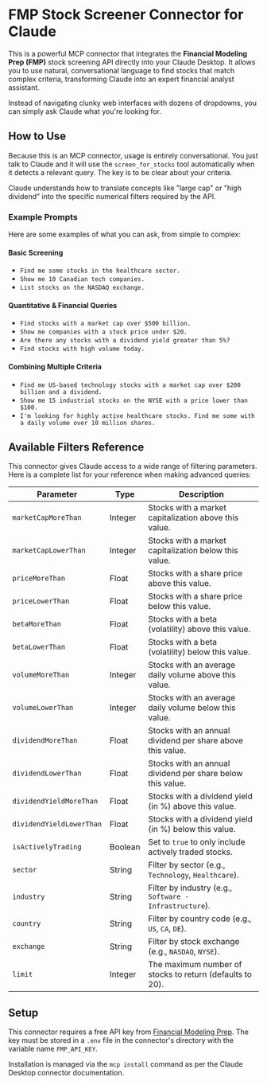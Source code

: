 # FMP Stock Screener Connector for Claude

This is a powerful MCP connector that integrates the **Financial Modeling Prep (FMP)** stock screening API directly into your Claude Desktop. It allows you to use natural, conversational language to find stocks that match complex criteria, transforming Claude into an expert financial analyst assistant.

Instead of navigating clunky web interfaces with dozens of dropdowns, you can simply ask Claude what you're looking for.

## How to Use

Because this is an MCP connector, usage is entirely conversational. You just talk to Claude and it will use the `screen_for_stocks` tool automatically when it detects a relevant query. The key is to be clear about your criteria.

Claude understands how to translate concepts like "large cap" or "high dividend" into the specific numerical filters required by the API.

### **Example Prompts**

Here are some examples of what you can ask, from simple to complex:

#### **Basic Screening**

* `Find me some stocks in the healthcare sector.`
* `Show me 10 Canadian tech companies.`
* `List stocks on the NASDAQ exchange.`

#### **Quantitative & Financial Queries**

* `Find stocks with a market cap over $500 billion.`
* `Show me companies with a stock price under $20.`
* `Are there any stocks with a dividend yield greater than 5%?`
* `Find stocks with high volume today.`

#### **Combining Multiple Criteria**

* `Find me US-based technology stocks with a market cap over $200 billion and a dividend.`
* `Show me 15 industrial stocks on the NYSE with a price lower than $100.`
* `I'm looking for highly active healthcare stocks. Find me some with a daily volume over 10 million shares.`

## Available Filters Reference

This connector gives Claude access to a wide range of filtering parameters. Here is a complete list for your reference when making advanced queries:

| Parameter                 | Type    | Description                                             |
| ------------------------- | ------- | ------------------------------------------------------- |
| `marketCapMoreThan`       | Integer | Stocks with a market capitalization above this value.   |
| `marketCapLowerThan`      | Integer | Stocks with a market capitalization below this value.   |
| `priceMoreThan`           | Float   | Stocks with a share price above this value.             |
| `priceLowerThan`          | Float   | Stocks with a share price below this value.             |
| `betaMoreThan`            | Float   | Stocks with a beta (volatility) above this value.       |
| `betaLowerThan`           | Float   | Stocks with a beta (volatility) below this value.       |
| `volumeMoreThan`          | Integer | Stocks with an average daily volume above this value.   |
| `volumeLowerThan`         | Integer | Stocks with an average daily volume below this value.   |
| `dividendMoreThan`        | Float   | Stocks with an annual dividend per share above this value.|
| `dividendLowerThan`       | Float   | Stocks with an annual dividend per share below this value.|
| `dividendYieldMoreThan`   | Float   | Stocks with a dividend yield (in %) above this value.   |
| `dividendYieldLowerThan`  | Float   | Stocks with a dividend yield (in %) below this value.   |
| `isActivelyTrading`       | Boolean | Set to `true` to only include actively traded stocks.   |
| `sector`                  | String  | Filter by sector (e.g., `Technology`, `Healthcare`).    |
| `industry`                | String  | Filter by industry (e.g., `Software - Infrastructure`). |
| `country`                 | String  | Filter by country code (e.g., `US`, `CA`, `DE`).        |
| `exchange`                | String  | Filter by stock exchange (e.g., `NASDAQ`, `NYSE`).      |
| `limit`                   | Integer | The maximum number of stocks to return (defaults to 20).|

## Setup

This connector requires a free API key from [Financial Modeling Prep](https://financialmodelingprep.com/developer). The key must be stored in a `.env` file in the connector's directory with the variable name `FMP_API_KEY`.

Installation is managed via the `mcp install` command as per the Claude Desktop connector documentation.